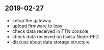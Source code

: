 ## 2019-02-27

* setup the gateway
* upload firmware to lopy
* check data received in TTN console
* check data received on tsvisu Node-RED
* discuss about data storage structure
